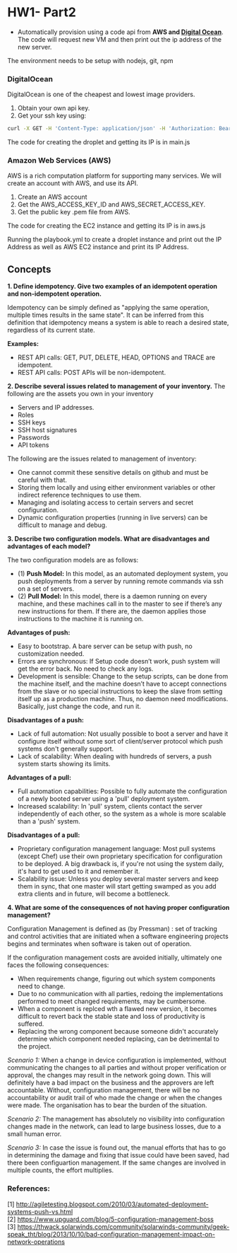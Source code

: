 # HW1- Part2

* Automatically provision using a code api from **AWS and [Digital Ocean](https://developers.digitalocean.com/v2/)**. The code will request new VM and then print out the ip address of the new server.
 
The environment needs to be setup with nodejs, git, npm  
 
### DigitalOcean

DigitalOcean is one of the cheapest and lowest image providers.
1. Obtain your own api key.
2. Get your ssh key using:
```bash
curl -X GET -H 'Content-Type: application/json' -H 'Authorization: Bearer $TOKEN' "https://api.digitalocean.com/v2/account/keys"
```
The code for creating the droplet and getting its IP is in main.js

### Amazon Web Services (AWS)

AWS is a rich computation platform for supporting many services. We will create an account with AWS, and use its API.
1. Create an AWS account
2. Get the AWS_ACCESS_KEY_ID and AWS_SECRET_ACCESS_KEY.
3. Get the public key .pem file from AWS.

The code for creating the EC2 instance and getting its IP is in aws.js

Running the playbook.yml to create a droplet instance and print out the IP Address as well as AWS EC2 instance and print its IP Address.

## Concepts

**1. Define idempotency. Give two examples of an idempotent operation and non-idempotent operation.**

Idempotency can be simply defined as "applying the same operation, multiple times results in the same state". It can be inferred from this definition that idempotency means a system is able to reach a desired state, regardless of its current state.

**Examples:**  
* REST API calls: GET, PUT, DELETE, HEAD, OPTIONS and TRACE are idempotent.
* REST API calls: POST APIs will be non-idempotent.


**2. Describe several issues related to management of your inventory.**
The following are the assets you own in your inventory
* Servers and IP addresses.
* Roles
* SSH keys
* SSH host signatures
* Passwords
* API tokens

The following are the issues related to management of inventory:
* One cannot commit these sensitive details on github and must be careful with that. 
* Storing them locally and using either environment variables or other indirect reference techniques to use them.
* Managing and isolating access to certain servers and secret configuration.
* Dynamic configuration properties (running in live servers) can be difficult to manage and debug.  


**3. Describe two configuration models. What are disadvantages and advantages of each model?**

The two configuration models are as follows:
* (1) **Push Model:** In this model, as an automated deployment system, you push deployments from a server by running remote commands via ssh on a set of servers.
* (2) **Pull Model:** In this model, there is a daemon running on every machine, and these machines call in to the master to see if there’s any new instructions for them. If there are, the daemon applies those instructions to the machine it is running on.

**Advantages of push:**
* Easy to bootstrap. A bare server can be setup with push, no customization needed.
* Errors are synchronous: If Setup code doesn’t work, push system will get the error back. No need to check any logs.
* Development is sensible: Change to the setup scripts, can be done from the machine itself, and the machine doesn’t have to accept connections from the slave or no special instructions to keep the slave from setting itself up as a production machine. Thus, no daemon need modifications. Basically, just change the code, and run it.  

**Disadvantages of a push:**
* Lack of full automation: Not usually possible to boot a server and have it configure itself without some sort of client/server protocol which push systems don't generally support.
* Lack of scalability: When dealing with hundreds of servers, a push system starts showing its limits.  

**Advantages of a pull:**
* Full automation capabilities: Possible to fully automate the configuration of a newly booted server using a 'pull' deployment system.
* Increased scalability: In 'pull' system, clients contact the server independently of each other, so the system as a whole is more scalable than a 'push' system.  

**Disadvantages of a pull:**
* Proprietary configuration management language: Most pull systems (except Chef) use their own proprietary specification for configuration to be deployed. A big drawback is, if you're not using the system daily, it's hard to get used to it and remember it.
* Scalability issue: Unless you deploy several master servers and keep them in sync, that one master will start getting swamped as you add extra clients and in future, will become a bottleneck.  


**4. What are some of the consequences of not having proper configuration management?**

Configuration Management is defined as (by Pressman) : set of tracking and control activities that are initiated when a software engineering projects begins and terminates when software is taken out of operation.

If the configuration management costs are avoided initially, ultimately one faces the following consequences:
* When requirements change, figuring out which system components need to change.  
* Due to no communication with all parties, redoing the implementations performed to meet changed requirements, may be cumbersome.
* When a component is replced wth a flawed new version, it becomes difficult to revert back the stable state and loss of productivity is suffered.
* Replacing the wrong component because someone didn't accurately determine which component needed replacing, can be detrimental to the project.

*Scenario 1:* When a change in device configuration is implemented, without communicating the changes to all parties and without proper  verification or approval, the changes may result in the network going down. This will definitely have a bad impact on the business and the approvers are left accountable. Without, configuration management, there will be no accountability or audit trail of who made the change or when the changes were made. The organisation has to bear the burden of the situation.

*Scenario 2:* The management has absolutely no visibility into configuration changes made in the network, can lead to large business losses, due to a small human error.

*Scenario 3:* In case the issue is found out, the manual efforts that has to go in determining the damage and fixing that issue could have been saved, had there been configuartion management. If the same changes are involved in multiple counts, the effort multiplies.

### References:
[1] http://agiletesting.blogspot.com/2010/03/automated-deployment-systems-push-vs.html   
[2] https://www.upguard.com/blog/5-configuration-management-boss  
[3] https://thwack.solarwinds.com/community/solarwinds-community/geek-speak_tht/blog/2013/10/10/bad-configuration-management-impact-on-network-operations
